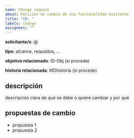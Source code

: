 ```yaml
---
name: Change request
about: Petición de cambio de una funcionalidad existente
title: "CR: "
labels: change
assignees: ""
---
```


**solicitante/s**: @

**tipo**: alcance, requisitos, ...

**objetivo relacionado**: ID-Obj (si procede)

**historia relacionada**: #IDhistoria (si procede)

## descripción

descripción clara de qué se debe o quiere cambiar y por qué

## propuestas de cambio

- propuesta 1
- propuesta 2
